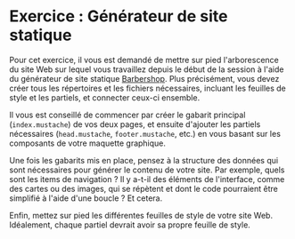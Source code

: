 # Exercice : Générateur de site statique

Pour cet exercice, il vous est demandé de mettre sur pied
l'arborescence du site Web sur lequel vous travaillez depuis
le début de la session à l'aide du générateur de site statique
[Barbershop](https://github.com/582-21W-MA/barbershop). Plus
précisément, vous devez créer tous les répertoires et les fichiers
nécessaires, incluant les feuilles de style et les partiels, et
connecter ceux-ci ensemble.

Il vous est conseillé de commencer par créer le gabarit principal
(`index.mustache`) de vos deux pages, et ensuite d'ajouter les
partiels nécessaires (`head.mustache`, `footer.mustache`, etc.) en
vous basant sur les composants de votre maquette graphique.

Une fois les gabarits mis en place, pensez à la structure des données
qui sont nécessaires pour générer le contenu de votre site. Par
exemple, quels sont les items de navigation ? Il y a-t-il des éléments
de l'interface, comme des cartes ou des images, qui se répètent et
dont le code pourraient être simplifié à l'aide d'une boucle ? Et
cetera.

Enfin, mettez sur pied les différentes feuilles de style de votre site
Web. Idéalement, chaque partiel devrait avoir sa propre feuille de
style.